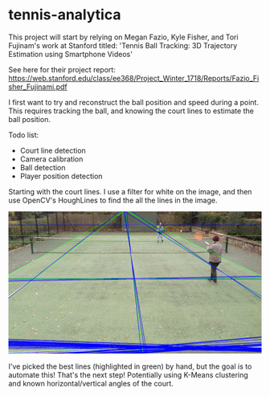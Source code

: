 # tennis-analytica

This project will start by relying on Megan Fazio, Kyle Fisher, and Tori Fujinam's work at Stanford titled:
'Tennis Ball Tracking: 3D Trajectory Estimation using Smartphone Videos'

See here for their project report: https://web.stanford.edu/class/ee368/Project_Winter_1718/Reports/Fazio_Fisher_Fujinami.pdf

I first want to try and reconstruct the ball position and speed during a point. This requires tracking the ball, and knowing the court lines to estimate the ball position.


Todo list:

* Court line detection
* Camera calibration
* Ball detection
* Player position detection


Starting with the court lines. I use a filter for white on the image, and then use OpenCV's HoughLines to find the all the lines in the image.

![Alt text](saved_plots/best_selected.png?raw=true "Title")

I've picked the best lines (highlighted in green) by hand, but the goal is to automate this! That's the next step! Potentially using K-Means clustering and known horizontal/vertical angles of the court.


